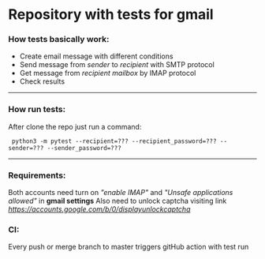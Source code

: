 # Repository with tests for gmail

### How tests basically work:
 - Create email message with different conditions
 - Send message from *sender* to *recipient* with SMTP protocol
 - Get message from *recipient mailbox* by IMAP protocol
 - Check results
***

### How run tests:
After clone the repo just run a command:

```` python3 -m pytest --recipient=??? --recipient_password=??? --sender=??? --sender_password=???````
***

### Requirements:
Both accounts need turn on _"enable IMAP"_ and _"Unsafe applications allowed"_ in **gmail settings**
Also need to unlock captcha visiting link _https://accounts.google.com/b/0/displayunlockcaptcha_

### CI:
Every push or merge branch to master triggers gitHub action with test run